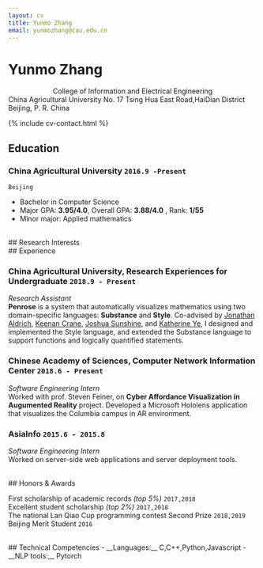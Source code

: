 ```yaml
---
layout: cv
title: Yunmo Zhang
email: yunmozhang@cau.edu.cn
---
```

# Yunmo __Zhang__
<center>College of Information and Electrical Engineering</center>
China Agricultural University
No. 17 Tsing Hua East Road,HaiDian District
Beijing, P. R. China

<!--
include contact information from the front matter
Supported arguments:
    - homepage: url, text
    - phone
    - email
-->
{% include cv-contact.html %}
<br>
## Education

### __China Agricultural University__ `2016.9 -Present`
```
Beijing
```
- Bachelor in Computer Science 
- Major GPA: __3.95/4.0__, Overall GPA: __3.88/4.0__ , Rank: __1/55__ 
- Minor major: Applied mathematics 

<br>
## Research Interests



<br>
## Experience

### __China Agricultural University, Research Experiences for Undergraduate__  `2018.9 - Present`
_Research Assistant_<br>
__Penrose__ is a system that automatically visualizes mathematics using two domain-specific languages: __Substance__ and __Style__. Co-advised by [Jonathan Aldrich](https://www.cs.cmu.edu/~./aldrich/), [Keenan Crane](https://www.cs.cmu.edu/~kmcrane/), [Joshua Sunshine](http://www.cs.cmu.edu/~jssunshi/), and [Katherine Ye](https://www.cs.cmu.edu/~kqy/), I designed and implemented the Style language, and extended the Substance language to support functions and logically quantified statements.

### __Chinese Academy of Sciences, Computer Network Information Center__  `2018.6 - Present`
_Software Engineering Intern_<br>
Worked with prof. Steven Feiner, on __Cyber Affordance Visualization in Augumented Reality__ project. Developed a Microsoft Hololens application that visualizes the Columbia campus in AR environment.

### __AsiaInfo__ `2015.6 - 2015.8`
_Software Engineering Intern_<br>
Worked on server-side web applications and server deployment tools.


<br>
## Honors & Awards

First scholarship of academic records _(top 5%)_ `2017,2018` <br>
Excellent student scholarship _(top 2%)_ `2017,2018` <br>
The national Lan Qiao Cup programming contest Second Prize `2018,2019` <br>
Beijing Merit Student `2016` <br>


<br>
## Technical Competencies
- __Languages:__ C,C++,Python,Javascript
- __NLP tools:__ Pytorch


<!-- ### Footer

Last updated: March 2019 -->
